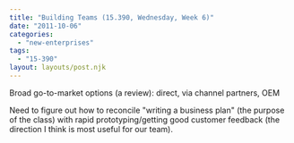 ```yaml
---
title: "Building Teams (15.390, Wednesday, Week 6)"
date: "2011-10-06"
categories: 
  - "new-enterprises"
tags: 
  - "15-390"
layout: layouts/post.njk
---
```


Broad go-to-market options (a review): direct, via channel partners, OEM

Need to figure out how to reconcile "writing a business plan" (the purpose of the class) with rapid prototyping/getting good customer feedback (the direction I think is most useful for our team).

